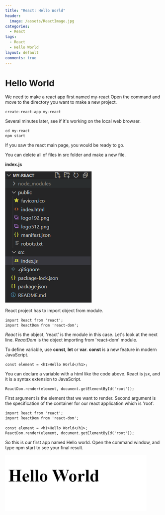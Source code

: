 ```yaml
---
title: "React: Hello World"
header:
  image: /assets/ReactImage.jpg
categories:
  - React
tags:
  - React
  - Hello World
layout: default
comments: true
---
```


# Hello World

We need to make a react app first named my-react
Open the command and move to the directory you want to make a new project. 

```
create-react-app my-react
```
Several minutes later, 
see if it's working on the local web browser. 

```
cd my-react
npm start
```
If you saw the react main page, you would be ready to go.

You can delete all of files in src folder and make a new file.

**index.js**

![Image react files](/assets/my-react-files.png)


React project has to import object from module.

```
import React from 'react';
import ReactDom from 'react-dom';
```

_React_ is the object, 'react' is the module in this case.
Let's look at the next line. _ReactDom_ is the object 
importing from 'react-dom' module.

To define variable, use **const**, **let** or **var**. 
**const** is a new feature in modern JavaScript.

```
const element = <h1>Hello World</h1>;
```

You can declare a variable with a html like the code above.
React is jsx, and it is a syntax extension to JavaScript.

```
ReactDom.render(element, document.getElementById('root'));
```

First argument is the element that we want to render.
Second argument is the specification of the container for our react application which is 'root'.

```
import React from 'react';
import ReactDom from 'react-dom';

const element = <h1>Hello World</h1>;
ReactDom.render(element, document.getElementById('root'));
```

So this is our first app named Hello world.
Open the command window, and type npm start to see your final result.


![Image react files](/assets/my-react-result.png)